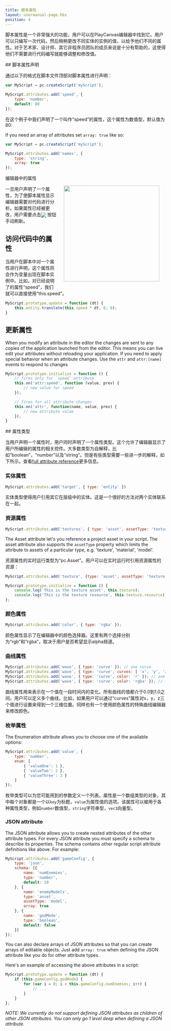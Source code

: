 ```yaml
---
title: 脚本属性
layout: usermanual-page.hbs
position: 4
---
```


脚本属性是一个非常强大的功能，用户可以在PlayCanvas编辑器中找到它。用户可以只编写一次代码，然后稍稍更改不同实体的实例的值，以给予他们不同的属性。对于艺术家、设计师、其它非程序员团队的成员来说是十分有帮助的，这使得他们不需要进行代码编写就能够调整和修改值。

## 脚本属性声明

通过以下的格式在脚本文件顶部对脚本属性进行声明：

```javascript
var MyScript = pc.createScript('myScript');

MyScript.attributes.add('speed', {
    type: 'number',
    default: 80
});
```

在这个例子中我们声明了一个叫作“speed”的属性，这个属性为数值型，默认值为80:

If you need an array of attributes set `array: true` like so:

```javascript
var MyScript = pc.createScript('myScript');

MyScript.attributes.add('names', {
    type: 'string',
    array: true
});
```

编辑器中的属性

<img src="/images/user-manual/scripting/script-attributes.jpg" style="width: 300px; float: right; padding: 20px; padding-top: 0px;"/>

一旦用户声明了一个属性，为了使脚本属性显示编辑器需要对代码进行分析。如果属性已经被更改，用户需要点击<img src="/images/user-manual/scripting/parse-button.jpg" style="display: inline; vertical-align: middle;" /> 按钮手动刷新。

## 访问代码中的属性

当用户在脚本中对一个属性进行声明，这个属性将会作为变量出现在脚本实例中。比如，对已经说明了的属性“speed”，我们就可以直接使用“this.speed”。

```javascript
MyScript.prototype.update = function (dt) {
    this.entity.translate(this.speed * dt, 0, 0);
}
```

## 更新属性

When you modify an attribute in the editor the changes are sent to any copies of the application launched from the editor. This means you can live edit your attributes without reloading your application. If you need to apply special behavior when an attribute changes. Use the `attr` and `attr:[name]` events to respond to changes

```javascript
MyScript.prototype.initialize = function () {
    // fires only for `speed` attribute
    this.on('attr:speed', function (value, prev) {
        // new value for speed
    });

    // fires for all attribute changes
    this.on('attr', function(name, value, prev) {
        // new attribute value
    });
}
```

## 属性类型

当用户声明一个属性时，用户同时声明了一个属性类型。这个允许了编辑器显示了用户所编辑的属性的相关控件。大多数类型为自解释，比如“boolean”，“number”以及“string”。但是有些类型需要一些进一步的解释，如下所示。查看[full attribute reference][1]更多信息。

### 实体属性

```javascript
MyScript.attributes.add('target', { type: 'entity' })
```

实体类型使得用户引用其它在层级中的实体。这是一个很好的方法对两个实体联系在一起。

### 资源属性

```javascript
MyScript.attributes.add('textures', { type: 'asset', assetType: 'texture', array: true });
```

The Asset attribute let's you reference a project asset in your script. The asset attribute also supports the `assetType` property which limits the attribute to assets of a particular type, e.g. 'texture', 'material', 'model'.

资源属性的实时运行类型为“pc.Asset”。用户可以在实时运行时引用资源属性的资源：

```javascript
MyScript.attributes.add('texture', {type: 'asset', assetType: 'texture'});

MyScript.prototype.initialize = function () {
    console.log('This is the texture asset', this.texture);
    console.log('This is the texture resource', this.texture.resource);
};

```

### 颜色属性

```javascript
MyScript.attributes.add('color', { type: 'rgba' });
```

颜色属性显示了在编辑器中的颜色选择器。这里有两个选择分别为“rgb”和“rgba”，取决于用户是否希望显示alpha频道。

### 曲线属性

```javascript
MyScript.attributes.add('wave', { type: 'curve' }); // one curve
MyScript.attributes.add('wave', { type: 'curve', curves: [ 'x', 'y', 'z' ] }); // three curves: x, y, z
MyScript.attributes.add('wave', { type: 'curve', color: 'r' }); // one curve for red channel
MyScript.attributes.add('wave', { type: 'curve', color: 'rgba' }); // four curves for full color including alpha
```

曲线属性用来表示在一个值在一段时间内的变化。所有曲线的值都介于0.0到1.0之间。用户可以定义多个曲线，比如，如果用户可以通过“curves”属性对x，y，z三个值进行设置来得到一个三维位置。同样也有一个使用颜色属性的特殊曲线编辑器来修改颜色。

### 枚举属性

The Enumeration attribute allows you to choose one of the available options:

```javascript
MyScript.attributes.add('value', {
    type: 'number',
    enum: [
        { 'valueOne': 1 },
        { 'valueTwo': 2 },
        { 'valueThree': 3 }
    ]
});
```

枚举类型可以为您可能用到的参数定义一个列表。属性是一个数组类型的对象，其中每个对象都是一个以`key`为标题，`value`为属性值的选项。该属性可以被用于各种属性类型，例如`number`数值型，`string`字符串型，`vec3`向量型。

### JSON attribute

The JSON attribute allows you to create nested attributes of the other attribute types. For every JSON attribute you must specify a schema to describe its properties. The schema contains other regular script attribute definitions like above. For example:

```javascript
MyScript.attributes.add('gameConfig', {
    type: 'json',
    schema: [{
        name: 'numEnemies',
        type: 'number',
        default: 10
    }, {
        name: 'enemyModels',
        type: 'asset',
        assetType: 'model',
        array: true
    }, {
        name: 'godMode',
        type: 'boolean',
        default: false
    }]
});
```

You can also declare arrays of JSON attributes so that you can create arrays of editable objects. Just add `array: true` when defining the JSON attribute like you do for other attribute types.

Here's an example of accessing the above attributes in a script:
```javascript
MyScript.prototype.update = function (dt) {
    if (this.gameConfig.godMode) {
        for (var i = 0; i < this.gameConfig.numEnemies; i++) {
            // ...
        }
    }
};
```

*NOTE: We currently do not support defining JSON attributes as children of other JSON attributes. You can only go 1 level deep when defining a JSON attribute.*

[1]: /api/pc.ScriptAttributes.html

